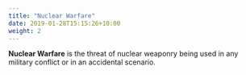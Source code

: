 ```yaml
---
title: "Nuclear Warfare"
date: 2019-01-28T15:15:26+10:00
weight: 2
---
```


**Nuclear Warfare** is the threat of nuclear weaponry being used in any military conflict or in an accidental scenario. 

